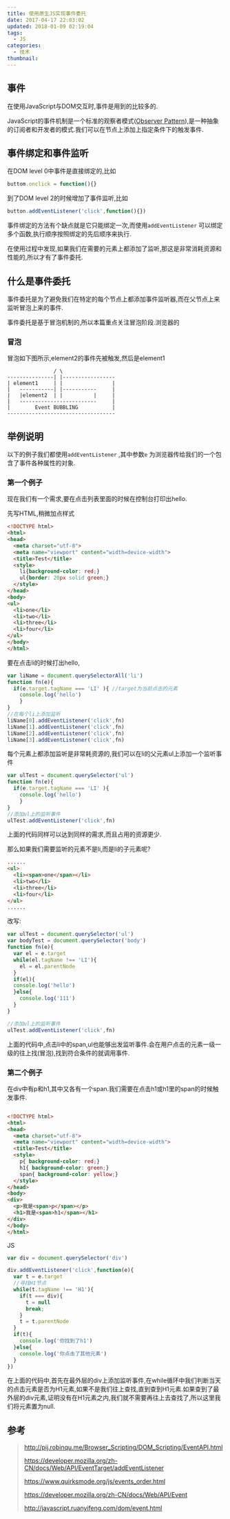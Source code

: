 ```yaml
---
title: 使用原生JS实现事件委托
date: 2017-04-17 22:03:02
updated: 2018-01-09 02:19:04
tags: 
  - JS
categories:
  - 技术
thumbnail: 
---
```

## 事件

在使用JavaScript与DOM交互时,事件是用到的比较多的.

JavaScript的事件机制是一个标准的观察者模式([Observer Pattern](https://zh.wikipedia.org/zh/%E8%A7%82%E5%AF%9F%E8%80%85%E6%A8%A1%E5%BC%8F)),是一种抽象的订阅者和开发者的模式.我们可以在节点上添加上指定条件下的触发事件.

## 事件绑定和事件监听

在DOM level 0中事件是直接绑定的,比如

```javascript
buttom.onclick = function(){}
```

到了DOM level 2的时候增加了事件监听,比如

```javascript
button.addEventListener('click',function(){})
```

事件绑定的方法有个缺点就是它只能绑定一次,而使用`addEventListener` 可以绑定多个函数,执行顺序按照绑定的先后顺序来执行.

在使用过程中发现,如果我们在需要的元素上都添加了监听,那这是非常消耗资源和性能的,所以才有了事件委托.

## 什么是事件委托

事件委托是为了避免我们在特定的每个节点上都添加事件监听器,而在父节点上来监听冒泡上来的事件.

事件委托是基于冒泡机制的,所以本篇重点关注冒泡阶段.浏览器的

### 冒泡

冒泡如下图所示,element2的事件先被触发,然后是element1

```
               / \
---------------| |-----------------
| element1     | |                |
|   -----------| |-----------     |
|   |element2  | |          |     |
|   -------------------------     |
|        Event BUBBLING           |
-----------------------------------
```



## 举例说明

以下的例子我们都使用`addEventListener` ,其中参数`e` 为浏览器传给我们的一个包含了事件各种属性的对象.

### 第一个例子

现在我们有一个需求,要在点击列表里面的时候在控制台打印出hello.

先写HTML,稍微加点样式	

```html
<!DOCTYPE html>
<html>
<head>
  <meta charset="utf-8">
  <meta name="viewport" content="width=device-width">
  <title>Test</title>
  <style>
    li{background-color: red;}
    ul{border: 20px solid green;}
  </style>
</head>
<body>
<ul>
  <li>one</li>
  <li>two</li>
  <li>three</li>
  <li>four</li>
</ul>
</body>
</html>
```

要在点击li的时候打出hello,

```javascript
var liName = document.querySelectorAll('li')
function fn(e){
  if(e.target.tagName === 'LI' ){ //target为当前点击的元素
    console.log('hello') 
    }
}
//在每个li上添加监听
liName[0].addEventListener('click',fn)
liName[1].addEventListener('click',fn)
liName[2].addEventListener('click',fn)
liName[3].addEventListener('click',fn)
```

每个元素上都添加监听是非常耗资源的,我们可以在li的父元素ul上添加一个监听事件

```javascript
var ulTest = document.querySelector('ul')
function fn(e){
  if(e.target.tagName === 'LI' ){
    console.log('hello') 
    }
}
//添加ul上的监听事件
ulTest.addEventListener('click',fn)
```

上面的代码同样可以达到同样的需求,而且占用的资源更少.



那么如果我们需要监听的元素不是li,而是li的子元素呢?

```html
......
<ul>
  <li><span>one</span></li>
  <li>two</li>
  <li>three</li>
  <li>four</li>
</ul>
......
```

改写:

```javascript
var ulTest = document.querySelector('ul')
var bodyTest = document.querySelector('body')
function fn(e){
  var el = e.target  
  while(el.tagName !== 'LI'){
    el = el.parentNode
  }
  if(el){
  console.log('hello')
  }else{
    console.log('111')
  }
}

//添加ul上的监听事件
ulTest.addEventListener('click',fn)
```

上面的代码中,点击li中的span,ul也能够出发监听事件.会在用户点击的元素一级一级的往上找(冒泡),找到符合条件的就调用事件.

### 第二个例子

在div中有p和h1,其中又各有一个span.我们需要在点击h1或h1里的span的时候触发事件.

```html

<!DOCTYPE html>
<html>
<head>
  <meta charset="utf-8">
  <meta name="viewport" content="width=device-width">
  <title>Test</title>
  <style>
    p{ background-color: red;}
    h1{ background-color: green;}
    span{ background-color: yellow;}
  </style>
</head>
<body>
<div>
  <p>我是<span>p</span></p>
  <h1>我是<span>h1</span></h1>
</div>
</body>
</html>
```



JS

```javascript
var div = document.querySelector('div')

div.addEventListener('click',function(e){
  var t = e.target
  //寻找H1节点
  while(t.tagName !== 'H1'){
    if(t === div){
      t = null
      break;
    }
    t = t.parentNode
  }
  if(t){
    console.log('你找到了h1')
  }else{
    console.log('你点击了其他元素')
  }
})
```

在上面的代码中,首先在最外层的div上添加监听事件,在while循环中我们判断当天的点击元素是否为H1元素,如果不是我们往上查找,直到查到H1元素.如果查到了最外层的div元素,证明没有在H1元素之内,我们就不需要再往上去查找了,所以这里我们将元素置为null.







## 参考

> http://pij.robinqu.me/Browser_Scripting/DOM_Scripting/EventAPI.html
>
> https://developer.mozilla.org/zh-CN/docs/Web/API/EventTarget/addEventListener
>
> https://www.quirksmode.org/js/events_order.html
>
> https://developer.mozilla.org/zh-CN/docs/Web/API/Event
>
> http://javascript.ruanyifeng.com/dom/event.html